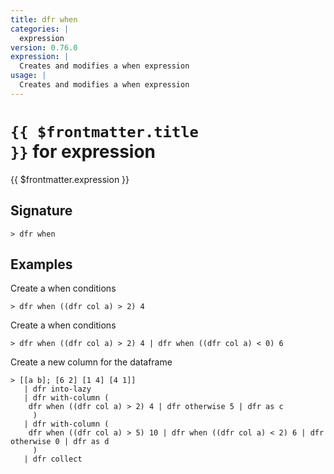 ```yaml
---
title: dfr when
categories: |
  expression
version: 0.76.0
expression: |
  Creates and modifies a when expression
usage: |
  Creates and modifies a when expression
---
```


# <code>{{ $frontmatter.title }}</code> for expression

<div class='command-title'>{{ $frontmatter.expression }}</div>

## Signature

```> dfr when ```

## Examples

Create a when conditions
```shell
> dfr when ((dfr col a) > 2) 4
```

Create a when conditions
```shell
> dfr when ((dfr col a) > 2) 4 | dfr when ((dfr col a) < 0) 6
```

Create a new column for the dataframe
```shell
> [[a b]; [6 2] [1 4] [4 1]]
   | dfr into-lazy
   | dfr with-column (
    dfr when ((dfr col a) > 2) 4 | dfr otherwise 5 | dfr as c
     )
   | dfr with-column (
    dfr when ((dfr col a) > 5) 10 | dfr when ((dfr col a) < 2) 6 | dfr otherwise 0 | dfr as d
     )
   | dfr collect
```
